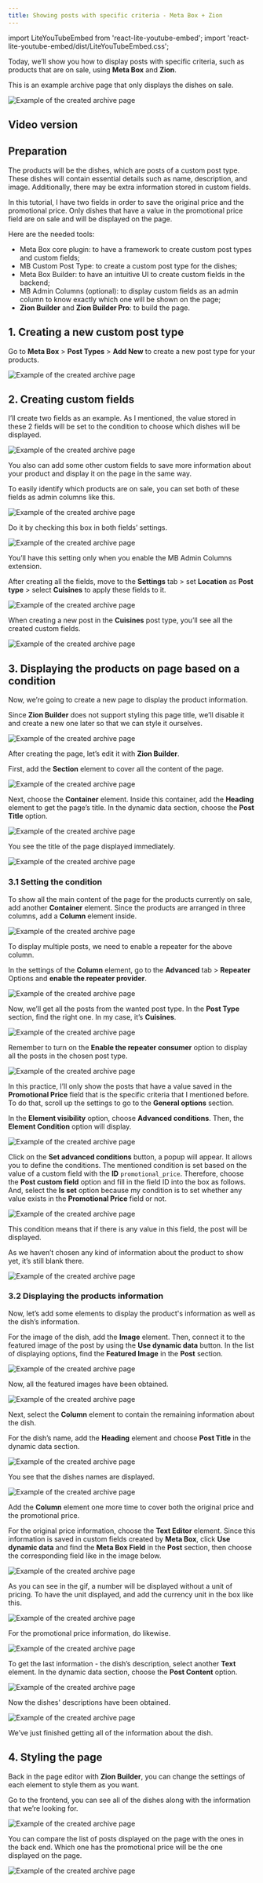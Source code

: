 ```yaml
---
title: Showing posts with specific criteria - Meta Box + Zion
---
```

import LiteYouTubeEmbed from 'react-lite-youtube-embed';
import 'react-lite-youtube-embed/dist/LiteYouTubeEmbed.css';

Today, we’ll show you how to display posts with specific criteria, such as products that are on sale, using **Meta Box** and **Zion**.

This is an example archive page that only displays the dishes on sale.

![Example of the created archive page](https://i.imgur.com/mhYhltr.png)

## Video version

<LiteYouTubeEmbed id='lpaxGKV97d4' />

## Preparation 

The products will be the dishes, which are posts of a custom post type. These dishes will contain essential details such as name, description, and image. Additionally, there may be extra information stored in custom fields.

In this tutorial, I have two fields in order to save the original price and the promotional price. Only dishes that have a value in the promotional price field are on sale and will be displayed on the page.

Here are the needed tools:

* Meta Box core plugin: to have a framework to create custom post types and custom fields;
* MB Custom Post Type: to create a custom post type for the dishes;
* Meta Box Builder: to have an intuitive UI to create custom fields in the backend;
* MB Admin Columns (optional): to display custom fields as an admin column to know exactly which one will be shown on the page;
* **Zion Builder** and **Zion Builder Pro**: to build the page.

## 1. Creating a new custom post type

Go to **Meta Box** > **Post Types** > **Add New** to create a new post type for your products.

![Example of the created archive page](https://i.imgur.com/dHPs2V5.png)

## 2. Creating custom fields

I’ll create two fields as an example. As I mentioned, the value stored in these 2 fields will be set to the condition to choose which dishes will be displayed.

![Example of the created archive page](https://i.imgur.com/TWzWP5Z.png)

You also can add some other custom fields to save more information about your product and display it on the page in the same way.

To easily identify which products are on sale, you can set both of these fields as admin columns like this.

![Example of the created archive page](https://i.imgur.com/khMin0M.png)

Do it by checking this box in both fields’ settings.

![Example of the created archive page](https://i.imgur.com/WpcWAYf.png)

You’ll have this setting only when you enable the MB Admin Columns extension.

After creating all the fields, move to the **Settings** tab > set **Location** as **Post type** > select **Cuisines** to apply these fields to it.

![Example of the created archive page](https://i.imgur.com/xmmmpmW.png)

When creating a new post in the **Cuisines** post type, you’ll see all the created custom fields.

![Example of the created archive page](https://i.imgur.com/mv5X2Qj.png)

## 3. Displaying the products on page based on a condition

Now, we’re going to create a new page to display the product information.

Since **Zion Builder** does not support styling this page title, we’ll disable it and create a new one later so that we can style it ourselves.

![Example of the created archive page](https://i.imgur.com/tHSqnZO.png)

After creating the page, let’s edit it with **Zion Builder**.

First, add the **Section** element to cover all the content of the page.

![Example of the created archive page](https://i.imgur.com/i349C4O.png)

Next, choose the **Container** element. Inside this container, add the **Heading** element to get the page’s title. In the dynamic data section, choose the **Post Title** option.

![Example of the created archive page](https://i.imgur.com/CZI9MMm.png)

You see the title of the page displayed immediately.

![Example of the created archive page](https://i.imgur.com/3sgbk2Y.png)

### 3.1 Setting the condition

To show all the main content of the page for the products currently on sale, add another **Container** element. Since the products are arranged in three columns, add a **Column** element inside.

![Example of the created archive page](https://i.imgur.com/nZXv3Bc.png)

To display multiple posts, we need to enable a repeater for the above column.

In the settings of the **Column** element, go to the **Advanced** tab > **Repeater** Options and **enable the repeater provider**.

![Example of the created archive page](https://i.imgur.com/ZFMXTo4.png)

Now, we’ll get all the posts from the wanted post type. In the **Post Type** section, find the right one. In my case, it’s **Cuisines**.

![Example of the created archive page](https://i.imgur.com/Jx9mhTQ.png)

Remember to turn on the **Enable the repeater consumer** option to display all the posts in the chosen post type.

![Example of the created archive page](https://i.imgur.com/yP0biNh.png)

In this practice, I’ll only show the posts that have a value saved in the **Promotional Price** field that is the specific criteria that I mentioned before. To do that, scroll up the settings to go to the **General options** section.

In the **Element visibility** option, choose **Advanced conditions**. Then, the **Element Condition** option will display.

![Example of the created archive page](https://i.imgur.com/0izo2Yn.png)

Click on the **Set advanced conditions** button, a popup will appear. It allows you to define the conditions. The mentioned condition is set based on the value of a custom field with the **ID** `promotional_price`. Therefore, choose the **Post custom field** option and fill in the field ID into the box as follows. And, select the **Is set** option because my condition is to set whether any value exists in the **Promotional Price** field or not.

![Example of the created archive page](https://i.imgur.com/oNb3HHr.png)

This condition means that if there is any value in this field, the post will be displayed.

As we haven’t chosen any kind of information about the product to show yet, it’s still blank there.

![Example of the created archive page](https://i.imgur.com/Hb6uakY.png)

### 3.2 Displaying the products information

Now, let’s add some elements to display the product's information as well as the dish’s information.

For the image of the dish, add the **Image** element. Then, connect it to the featured image of the post by using the **Use dynamic data** button. In the list of displaying options, find the **Featured Image** in the **Post** section.

![Example of the created archive page](https://i.imgur.com/zYzXxA2.png)

Now, all the featured images have been obtained.

![Example of the created archive page](https://i.imgur.com/iemS9sG.png)

Next, select the **Column** element to contain the remaining information about the dish.

For the dish’s name, add the **Heading** element and choose **Post Title** in the dynamic data section.

![Example of the created archive page](https://i.imgur.com/yVr5JCy.png)

You see that the dishes names are displayed.

![Example of the created archive page](https://i.imgur.com/nV9MVK2.png)

Add the **Column** element one more time to cover both the original price and the promotional price.

For the original price information, choose the **Text Editor** element. Since this information is saved in custom fields created by **Meta Box**, click **Use dynamic data** and find the **Meta Box Field** in the **Post** section, then choose the corresponding field like in the image below.

![Example of the created archive page](https://i.imgur.com/aSq6v15.gif)

As you can see in the gif, a number will be displayed without a unit of pricing. To have the unit displayed, and add the currency unit in the box like this.

![Example of the created archive page](https://i.imgur.com/tSo6xr2.png)

For the promotional price information, do likewise.

![Example of the created archive page](https://i.imgur.com/iSFwJeC.png)

To get the last information - the dish’s description, select another **Text** element. In the dynamic data section, choose the **Post Content** option.

![Example of the created archive page](https://i.imgur.com/LfLsaAr.png)

Now the dishes' descriptions have been obtained.

![Example of the created archive page](https://i.imgur.com/xEL0G3N.png)

We’ve just finished getting all of the information about the dish.

## 4. Styling the page

Back in the page editor with **Zion Builder**, you can change the settings of each element to style them as you want.

Go to the frontend, you can see all of the dishes along with the information that we’re looking for.

![Example of the created archive page](https://i.imgur.com/mhYhltr.png)

You can compare the list of posts displayed on the page with the ones in the back end. Which one has the promotional price will be the one displayed on the page.

![Example of the created archive page](https://i.imgur.com/khMin0M.png)
